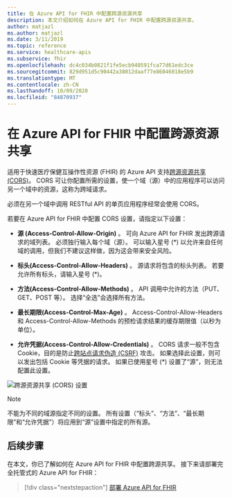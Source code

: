 ```yaml
---
title: 在 Azure API for FHIR 中配置跨源资源共享
description: 本文介绍如何在 Azure API for FHIR 中配置跨源资源共享。
author: matjazl
ms.author: matjazl
ms.date: 3/11/2019
ms.topic: reference
ms.service: healthcare-apis
ms.subservice: fhir
ms.openlocfilehash: dc4c034b0821f1fe5ecb940591fca77d61edc3ce
ms.sourcegitcommit: 829d951d5c90442a38012daaf77e86046018e5b9
ms.translationtype: MT
ms.contentlocale: zh-CN
ms.lasthandoff: 10/09/2020
ms.locfileid: "84870937"
---
```

# <a name="configure-cross-origin-resource-sharing-in-azure-api-for-fhir"></a>在 Azure API for FHIR 中配置跨源资源共享

适用于快速医疗保健互操作性资源 (FHIR) 的 Azure API 支持[跨源资源共享 (CORS)](https://wikipedia.org/wiki/Cross-Origin_Resource_Sharing)。 CORS 可让你配置所需的设置，使一个域（源）中的应用程序可以访问另一个域中的资源，这称为跨域请求。

必须在另一个域中调用 RESTful API 的单页应用程序经常会使用 CORS。

若要在 Azure API for FHIR 中配置 CORS 设置，请指定以下设置：

- **源 (Access-Control-Allow-Origin)** 。 可向 Azure API for FHIR 发出跨源请求的域列表。 必须独行输入每个域（源）。 可以输入星号 (*) 以允许来自任何域的调用，但我们不建议这样做，因为这会带来安全风险。

- **标头(Access-Control-Allow-Headers)** 。 源请求将包含的标头列表。 若要允许所有标头，请输入星号 (*)。

- **方法(Access-Control-Allow-Methods)** 。 API 调用中允许的方法（PUT、GET、POST 等）。 选择“全选”会选择所有方法。 

- **最长期限(Access-Control-Max-Age)** 。 Access-Control-Allow-Headers 和 Access-Control-Allow-Methods 的预检请求结果的缓存期限值（以秒为单位）。

- **允许凭据(Access-Control-Allow-Credentials)** 。 CORS 请求一般不包含 Cookie，目的是防止[跨站点请求伪造 (CSRF)](https://en.wikipedia.org/wiki/Cross-site_request_forgery) 攻击。 如果选择此设置，则可以发出包括 Cookie 等凭据的请求。 如果已使用星号 (*) 设置了“源”，则无法配置此设置。

![跨源资源共享 (CORS) 设置](media/cors/cors.png)

>[!NOTE]
>不能为不同的域源指定不同的设置。 所有设置（“标头”、“方法”、“最长期限”和“允许凭据”）将应用到“源”设置中指定的所有源。    

## <a name="next-steps"></a>后续步骤

在本文，你已了解如何在 Azure API for FHIR 中配置跨源共享。 接下来请部署完全托管式的 Azure API for FHIR：
 
>[!div class="nextstepaction"]
>[部署 Azure API for FHIR](fhir-paas-portal-quickstart.md)